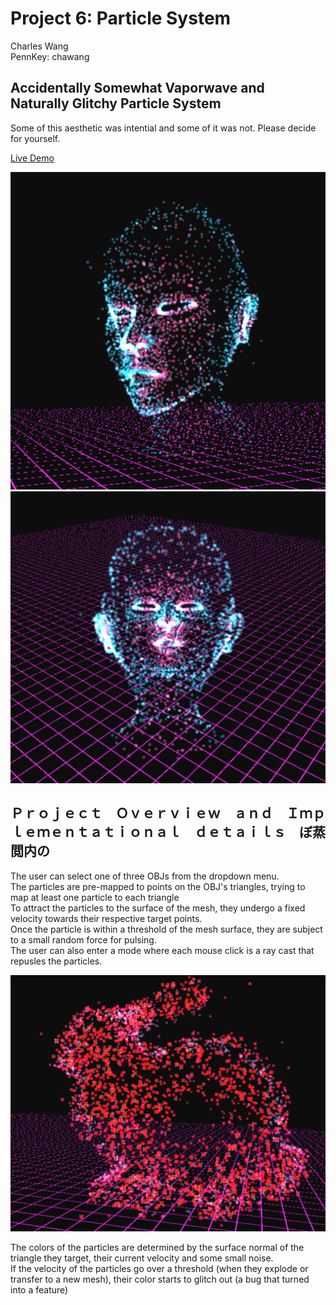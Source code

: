 
# Project 6: Particle System

Charles Wang\
PennKey: chawang

## Accidentally Somewhat Vaporwave and Naturally Glitchy Particle System

Some of this aesthetic was intential and some of it was not. Please decide for yourself.

[Live Demo](http://charlesliwang.com/homework-6-particle-system-charlesliwang/)

![](img/head.png)
![](img/headback.png)

## Ｐｒｏｊｅｃｔ　Ｏｖｅｒｖｉｅｗ　ａｎｄ　Ｉｍｐｌｅｍｅｎｔａｔｉｏｎａｌ　ｄｅｔａｉｌｓ　ぼ蒸閲内の

The user can select one of three OBJs from the dropdown menu.\
The particles are pre-mapped to points on the OBJ's triangles, trying to map at least one particle to each triangle\
To attract the particles to the surface of the mesh, they undergo a fixed velocity towards their respective target points.\
Once the particle is within a threshold of the mesh surface, they are subject to a small random force for pulsing.\
The user can also enter a mode where each mouse click is a ray cast that repusles the particles.

![](img/explode.png)

The colors of the particles are determined by the surface normal of the triangle they target, their current velocity and some small noise.\
If the velocity of the particles go over a threshold (when they explode or transfer to a new mesh), their color starts to glitch out (a bug that turned into a feature)
